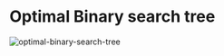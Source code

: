 # Optimal Binary search tree
![optimal-binary-search-tree](https://user-images.githubusercontent.com/106104315/169884129-041f225a-a417-412a-9a53-04cf424089c2.png)
